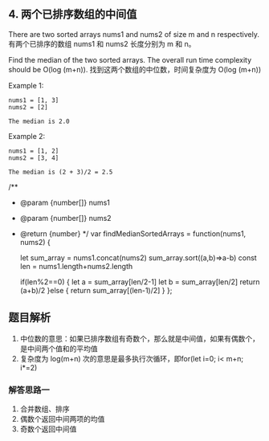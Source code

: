 ## 4. 两个已排序数组的中间值

There are two sorted arrays nums1 and nums2 of size m and n respectively.
有两个已排序的数组 nums1 和 nums2 长度分别为 m 和 n。

Find the median of the two sorted arrays. The overall run time complexity should be O(log (m+n)).
找到这两个数组的中位数，时间复杂度为 O(log (m+n))

Example 1:

```
nums1 = [1, 3]
nums2 = [2]

The median is 2.0
```

Example 2:

```
nums1 = [1, 2]
nums2 = [3, 4]

The median is (2 + 3)/2 = 2.5
```

/**
 * @param {number[]} nums1
 * @param {number[]} nums2
 * @return {number}
 */
var findMedianSortedArrays = function(nums1, nums2) {

    let sum_array = nums1.concat(nums2)
    sum_array.sort((a,b)=>a-b)
    const len = nums1.length+nums2.length

    if(len%2==0) {
        let a = sum_array[len/2-1]
        let b = sum_array[len/2]
        return (a+b)/2
    }else {
        return sum_array[(len-1)/2]
    } 
};

## 题目解析

1. 中位数的意思：如果已排序数组有奇数个，那么就是中间值，如果有偶数个，是中间两个值和的平均值
2. 复杂度为 log(m+n) 次的意思是最多执行次循环，即for(let i=0; i< m+n; i*=2)

### 解答思路一

1. 合并数组、排序
2. 偶数个返回中间两项的均值
3. 奇数个返回中间值